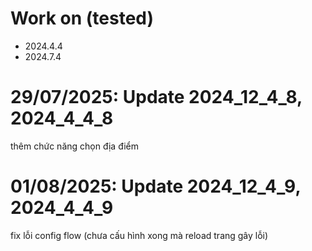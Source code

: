 # Work on (tested)
- 2024.4.4
- 2024.7.4

# 29/07/2025: Update 2024_12_4_8, 2024_4_4_8 
thêm chức năng chọn địa điểm
# 01/08/2025: Update 2024_12_4_9, 2024_4_4_9
fix lỗi config flow (chưa cấu hình xong mà reload trang gây lỗi) 
